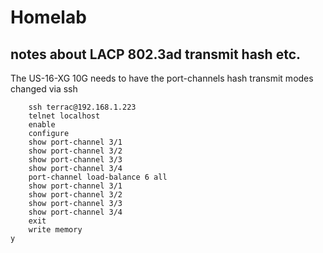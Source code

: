 # Homelab


## notes about LACP 802.3ad transmit hash etc.
The US-16-XG 10G needs to have the port-channels hash transmit modes changed via ssh
```
    ssh terrac@192.168.1.223
    telnet localhost
    enable
    configure
    show port-channel 3/1
    show port-channel 3/2
    show port-channel 3/3
    show port-channel 3/4
    port-channel load-balance 6 all
    show port-channel 3/1
    show port-channel 3/2
    show port-channel 3/3
    show port-channel 3/4
    exit
    write memory
y
```